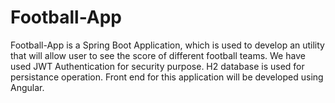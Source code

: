 # Football-App
Football-App is a Spring Boot Application, which is used to develop an utility that will allow user to see the score of different football teams. We have used JWT Authentication for security purpose. H2 database is used for persistance operation. Front end for this application will be developed using Angular.
